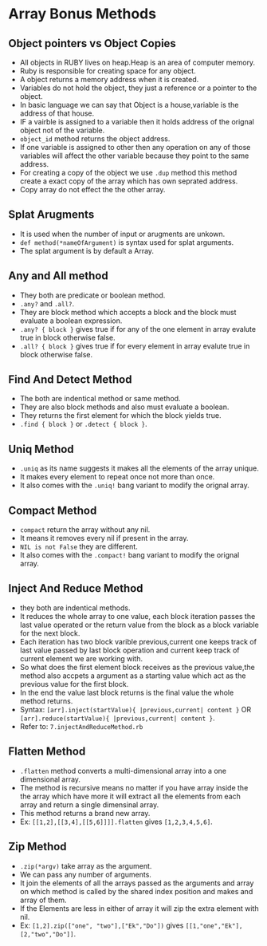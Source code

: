 # Array Bonus Methods

 ## Object pointers vs Object Copies
  - All objects in RUBY lives on heap.Heap is an area of computer memory.
  - Ruby is responsible for creating space for any object.
  - A object returns a memory address when it is created.
  - Variables do not hold the object, they just a reference or a pointer to the object.
  - In basic language we can say that Object is a house,variable is the address of that house.
  - IF a vairble is assigned to a variable then it holds address of the orignal object not of the variable.
  - `object_id` method returns the object address.
  - If one variable is assigned to other then any operation on any of those variables will affect the other variable because they point to the same address.
  - For creating a copy of the object we use `.dup` method this method create a exact copy of the array which has own seprated address.
  - Copy array do not effect the the other array.

 ## Splat Arugments
  - It is used when the number of input or arugments are unkown.
  - `def method(*nameOfArgument)` is syntax used for splat arguments.
  - The splat argument is by default a Array.

 ## Any and All method
  - They both are predicate or boolean method.
  - `.any?` and `.all?`.
  - They are block method which accepts a block and the block must evaluate a boolean expression.
  - `.any? { block }` gives true if for any of the one element in array evalute true in block otherwise false.
  - `.all? { block }` gives true if for every element in array evalute true in block otherwise false.
 
 ## Find And Detect Method  
  - The both are indentical method or same method.
  - They are also block methods and also must evaluate a boolean.
  - They returns the first element for which the block yields true.
  - `.find { block }` or `.detect { block }`.

 ## Uniq Method
  - `.uniq` as its name suggests it makes all the elements of the array unique.
  - It makes every element to repeat once not more than once.
  - It also comes with the `.uniq!` bang variant to modify the orignal array.
 
 ## Compact Method
  - `compact` return the array without any nil.
  - It means it removes every nil if present in the array.
  - `NIL is not False` they are different.
  - It also comes with the `.compact!` bang variant to modify the orignal array.

 ## Inject And Reduce Method
  - they both are indentical methods.
  - It reduces the whole array to one value, each block iteration passes the last value operated or the return value from the block as a block variable for the next block.
  - Each iteration has two block varible previous,current one keeps track of last value passed by last block operation and current keep track of current element we are working with.
  - So what does the first element block receives as the previous value,the method also accpets a argument as a starting value which act as the previous value for the first block.
  - In the end the value last block returns is the final value the whole method returns.
  - Syntax: `[arr].inject(startValue){ |previous,current| content }` OR `[arr].reduce(startValue){ |previous,current| content }`.
  - Refer to: `7.injectAndReduceMethod.rb`

 ## Flatten Method
  - `.flatten` method converts a multi-dimensional array into a one dimensional array.
  - The method is recursive means no matter if you have array inside the the array which have more it will extract all the elements from each array and return a single dimensinal array.
  - This method returns a brand new array.
  - Ex: `[[1,2],[[3,4],[[5,6]]]].flatten` gives `[1,2,3,4,5,6]`.

 ## Zip Method
  - `.zip(*argv)` take array as the argument.
  - We can pass any number of arguments.
  - It join the elements of all the arrays passed as the arguments and array on which method is called by the shared index position and makes and array of them.
  - If the Elements are less in either of array it will zip the extra element with nil.
  - Ex: `[1,2].zip(["one", "two"],["Ek","Do"])` gives `[[1,"one","Ek"],[2,"two","Do"]]`.